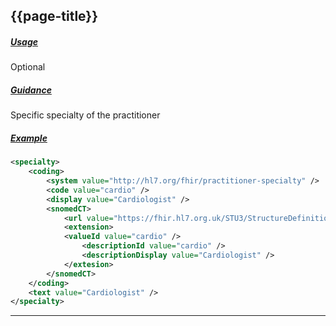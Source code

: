## {{page-title}}

<h5><ins>Usage</ins></h5>

<span class="mro-circle optional" title="Optional"></span> Optional

<h5><ins>Guidance</ins></h5>

Specific specialty of the practitioner

<h5><ins>Example</ins></h5>

```xml
<specialty>
    <coding>
        <system value="http://hl7.org/fhir/practitioner-specialty" />
        <code value="cardio" />
        <display value="Cardiologist" />
        <snomedCT>
            <url value="https://fhir.hl7.org.uk/STU3/StructureDefinition/Extension-coding-sctdescid" />
            <extension>
            <valueId value="cardio" />
                <descriptionId value="cardio" />
                <descriptionDisplay value="Cardiologist" />
            </extesion>
        </snomedCT>
    </coding>
    <text value="Cardiologist" />
</specialty>
```
---